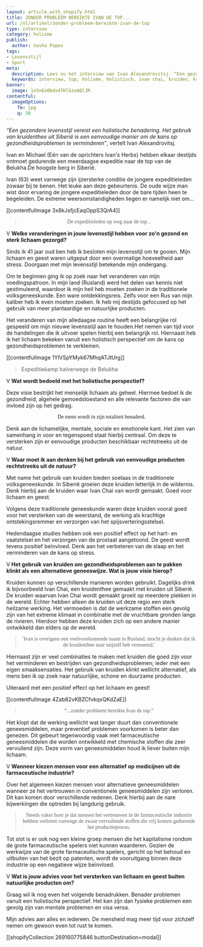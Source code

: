 ```yaml
---
layout: article_with_shopify.html
title: ZONDER PROBLEEM BEREIKTE IVAN DE TOP...
url: /nl/artikel/zonder-probleem-bereikte-ivan-de-top
type: interview
category: holisme
publish:
  author: Sasha Popov
tags:
- Levensstijl
- Sport
meta:
  description: Lees nu het interview van Ivan Alexandrovitsj. “Een gezondere levensstijl vereist een holistische benadering.”, vertelt Ivan Alexandrovitsj.
  keywords: interview, top, holisme, holistisch, ivan chai, kruiden, kruidengeneeskunde, expeditie, voordelen, lichaam, geest, siberië, traditionele kruidengeneeskunde, eenvoudig, alledaags product, geneeskrachtige werking
banner:
  image: 1s5nEo0bdx4TKlGzeAQlJM
contentful:
  imageOptions:
    fm: jpg
    q: 50
---
```

_“Een gezondere levensstijl vereist een holistische benadering. Het gebruik van kruidenthee uit Siberië is een eenvoudige manier om de kans op gezondheidsproblemen te verminderen”_, vertelt Ivan Alexandrovitsj.

Ivan en Michael (Eén van de oprichters Ivan's Herbs) hebben elkaar destijds ontmoet gedurende een meerdaagse expeditie naar de top van de Belukha.De hoogste berg in Siberië.

Ivan (63) weet vanwege zijn ijzersterke conditie de jongere expeditieleden zowaar bij te benen. Het leuke aan deze gebeurtenis. De oude wijze man wist door ervaring de jongere expeditieleden door de bare tijden heen te begeleiden. De extreme weersomstandigheden liegen er namelijk niet om...

[[contentfulImage 3x8kJsfjcEaqOppS3QrA4]]
><p style="text-align: center; font-family:papyrus">De expeditieleden op weg naar de top...</p>

V **Welke veranderingen in jouw levensstijl hebben voor zo'n gezond en sterk lichaam gezorgd?**

Sinds ik 41 jaar oud ben heb ik besloten mijn levensstijl om te gooien. Mijn lichaam en geest waren uitgeput door een overmatige hoeveelheid aan stress. Doorgaan met mijn levensstijl betekende mijn ondergang.

Om te beginnen ging ik op zoek naar het veranderen van mijn voedingspatroon. In mijn land (Rusland) werd het delen van kennis niet gestimuleerd, waardoor ik mijn heil heb moeten zoeken in de traditionele volksgeneeskunde. Een ware ontdekkingsreis. Zelfs voor een Rus van mijn kaliber heb ik even moeten zoeken. Ik heb mij destijds gefocused op het gebruik van meer plantaardige en natuurlijke producten.

Het veranderen van mijn alledaagse routine heeft een belangrijke rol gespeeld om mijn nieuwe levensstijl aan te houden.Het nemen van tijd voor de handelingen die ik uitvoer spelen hierbij een belangrijk rol. Hiernaast heb ik het lichaam bekeken vanuit een holistisch perspectief om de kans op gezondheidsproblemen te verkleinen.

[[contentfulImage 1YlVSpYMyk67MhqATJtUrg]]
> Expeditiekamp halverwege de Belukha

V **Wat wordt bedoeld met het holistische perspectief?**

Deze visie bestrijkt het menselijk lichaam als geheel. Hiermee bedoel ik de gezondheid, algehele gemoedstoestand en alle relevante factoren die van invloed zijn op het gedrag.

<p style="text-align: center; font-family:papyrus">De mens wordt in zijn totaliteit benaderd.</p>

Denk aan de lichamelijke, mentale, sociale en emotionele kant. Het zien van samenhang in voor en tegenspoed staat hierbij centraal. Om deze te versterken zijn er eenvoudige producten beschikbaar rechtstreeks uit de natuur.

V **Waar moet ik aan denken bij het gebruik van eenvoudige producten rechtstreeks uit de natuur?**

Met name het gebruik van kruiden bieden soelaas in de traditionele volksgeneeskunde. In Siberië groeien deze kruiden letterlijk in de wildernis. Denk hierbij aan de kruiden waar Ivan Chai van wordt gemaakt. Goed voor lichaam en geest.

Volgens deze traditionele geneeskunde waren deze kruiden vooral goed voor het versterken van de weerstand, de werking als krachtige ontstekingsremmer en verzorgen van het spijsverteringsstelsel.

Hedendaagse studies hebben ook een positief effect op het hart- en vaatstelsel en het verzorgen van de prostaat aangetoond. De geest wordt tevens positief beïnvloed. Denk aan het verbeteren van de slaap en het verminderen van de kans op stress.

V **Het gebruik van kruiden om gezondheidsproblemen aan te pakken klinkt als een alternatieve geneeswijze. Wat is jouw visie hierop?**

Kruiden kunnen op verschillende manieren worden gebruikt. Dagelijks drink ik bijvoorbeeld Ivan Chai, een kruidenthee gemaakt met kruiden uit Siberië. De kruiden waarvan Ivan Chai wordt gemaakt groeit op meerdere plekken in de wereld. Echter hebben alleen de kruiden uit deze regio een sterk heilzame werking. Het vermoeden is dat de werkzame stoffen een gevolg zijn van het extreme klimaat in combinatie met de vruchtbare gronden langs de rivieren. Hierdoor hebben deze kruiden zich op een andere manier ontwikkeld dan elders op de wereld.

><p style="text-align: center; font-family:papyrus">'Ivan is overigens een veelvoorkomende naam in Rusland, mocht je denken dat ik de kruidenthee naar mijzelf heb vernoemd.'</p>

Hiernaast zijn er veel combinaties te maken met kruiden die goed zijn voor het verminderen en bestrijden van gezondheidsproblemen; ieder met een eigen smaaksensaties. Het gebruik van kruiden klinkt wellicht alternatief, als mens ben ik op zoek naar natuurlijke, schone en duurzame producten.

Uiteraard met een positief effect op het lichaam en geest!

[[contentfulImage 4Zab82vKBZCfvkqxQKdZaE]]
><p style="text-align: center; font-family:papyrus">“...zonder probleem bereikte Ivan de top.”</p>

Het klopt dat de werking wellicht wat langer duurt dan conventionele geneesmiddelen, maar preventief problemen voorkomen is beter dan genezen. Dit gebeurt tegenwoordig vaak met farmaceutische geneesmiddelen die worden ontwikkeld met chemische stoffen die zeer vervuilend zijn. Deze vorm van geneesmiddelen houd ik liever buiten mijn lichaam.

V **Wanneer kiezen mensen voor een alternatief op medicijnen uit de farmaceutische industrie?**

Over het algemeen kiezen mensen voor alternatieve geneesmiddelen wanneer ze het vertrouwen in conventionele geneesmiddelen zijn verloren. Dit kan komen door verschillende redenen. Denk hierbij aan de nare bijwerkingen die optreden bij langdurig gebruik.

><p style="text-align: center; font-family:papyrus">Steeds vaker hoor je dat mensen het vertrouwen in de farmaceutische industrie hebben verloren vanwege de zwaar vervuilende stoffen die vrij komen gedurende het productieproces.</p>

Tot slot is er ook nog een kleine groep mensen die het kapitalisme rondom de grote farmaceutische spelers niet kunnen waarderen. Gezien de werkwijze van de grote farmaceutische spelers, gericht op het behoud en uitbuiten van het bezit op patenten, wordt de vooruitgang binnen deze industrie op een negatieve wijze beïnvloed.

V **Wat is jouw advies voor het versterken van lichaam en geest buiten natuurlijke producten om?**

Graag wil ik nog even het volgende benadrukken. Benader problemen vanuit een holistische perspectief. Het kan zijn dan fysieke problemen een gevolg zijn van mentale problemen en visa versa.

Mijn advies aan alles en iedereen. De mensheid mag meer tijd voor zichzelf nemen om gewoon even tot rust te komen.

[[shopifyCollection 269160775846 buttonDestination=modal]]
